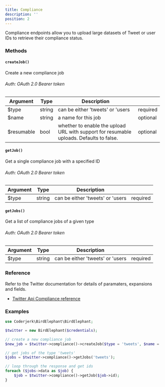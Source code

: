 ```yaml
---
title: Compliance
description: ''
position: 2
---
```


Compliance endpoints allow you to upload large datasets of Tweet or user IDs to retrieve their compliance status.

### Methods

#### `createJob()`
Create a new compliance job
###### Auth: OAuth 2.0 Bearer token

 | Argument | Type   | Description                      |          |
 |----------|--------|----------------------------------|----------|
 | $type     | string | can be either 'tweets' or 'users | required |
 | $name     | string | a name for this job              | optional |
 | $resumable| bool   | whether to enable the upload URL with support for resumable uploads. Defaults to false.| optional


#### `getJob()`
Get a single compliance job with a specified ID
###### Auth: OAuth 2.0 Bearer token

 | Argument  | Type   | Description                         |          |
 |-----------|--------|-------------------------------------|----------|
 | $type      | string | can be either 'tweets' or 'users    | required |


#### `getJobs()`
Get a list of compliance jobs of a given type
###### Auth: OAuth 2.0 Bearer token

 | Argument  | Type   | Description                        |          |
 |-----------|--------|------------------------------------|----------|
 | $type      | string | can be either 'tweets' or 'users   | required |

### Reference
Refer to the Twitter documentation for details of paramaters, expansions and fields.
- [Twitter Api Compliance reference](https://developer.twitter.com/en/docs/twitter-api/compliance/batch-compliance/api-reference)

### Examples

```php
use Coderjerk\BirdElephant\BirdElephant;

$twitter = new BirdElephant($credentials);

// create a new compliance job
$new_job = $twitter->compliance()->createJob($type = 'tweets', $name = 'test', $resumable = false);

// get jobs of the type 'tweets'
$jobs = $twitter->compliance()->getJobs('tweets');

// loop through the response and get ids
foreach ($jobs->data as $job) {
    $job = $twitter->compliance()->getJob($job->id);
}
```
